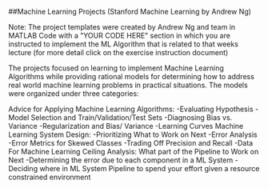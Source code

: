 ##Machine Learning Projects (Stanford Machine Learning by Andrew Ng)

 Note: The project templates were created by Andrew Ng and team in MATLAB Code
 with a "YOUR CODE HERE" section in which you are instructed to implement the ML 
 Algorithm that is related to that weeks lecture  (for more detail click on the 
 exercise instruction document)

 The projects focused on learning to implement Machine Learning Algorithms while
 providing rational models for determining how to address real world machine learning 
 problems in practical situations. The models were organized under three categories: 

 Advice for Applying Machine Learning Algorithms:
 -Evaluating Hypothesis
 -Model Selection and Train/Validation/Test Sets
 -Diagnosing Bias vs. Variance
 -Regularization and Bias/ Variance
 -Learning Curves
 Machine Learning System Design:
 -Prioritizing What to Work on Next
 -Error Analysis
 -Error Metrics for Skewed Classes
 -Trading Off Precision and Recall
 -Data For Machine Learning
 Ceiling Analysis: What part of the Pipeline to Work on Next
 -Determining the error due to each component in a ML System
 -Deciding where in ML System Pipeline to spend your effort 
  given a resource constrained environment 


